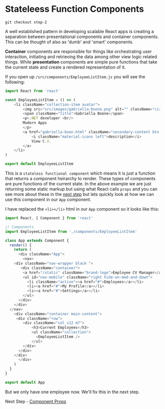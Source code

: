 # Stateleess Function Components

```
git checkout step-2
```

A well established pattern in developing scalable React apps is creating a separation between presentational components and container components. This can be 
thought of also as 'dumb' and 'smart' components.

**Container** components are responsible for things like orchestrating user interaction, initiating and retrieving the data among other view logic related things. 
While **presentation** components are simple pure functions that take the current state and create a rendered representation of it.

If you open up `/src/components/EmployeeListItem.js` you will see the following:

``` javascript
import React from 'react'

const EmployeeListItem = () => (
    <li className="collection-item avatar">
        <img src="src/images/gabriella-boone.png" alt="" className="circle" />
        <span className="title">Gabriella Boone</span>
        <p>.NET developer <br/>
        Modern Apps
        </p>
        <a href="gabriella-boon.html" className="secondary-content btn black">
            <i className="material-icons left">description</i>
            View C.V.
        </a>
    </li>
)

export default EmployeeListItem
```

This is a `stateless functional component` which means it is just a function that returns a component heirarchy to render.
These types of components are pure functions of the current state. In the above example we are just returning some static
markup but using what React calls `props` and you can see more about these in the [next step]() but lets quickly 
look at how we can use this component in our `App` component.


I have replaced the `<li></li>` html in our `App` component so it looks like this:

``` javascript
import React, { Component } from 'react'

// Components
import EmployeeListItem from './components/EmployeeListItem'

class App extends Component {
  render() {
    return (
      <div className="App">
        <nav>
    <div className="nav-wrapper black ">
       <div className="container">
        <a href="/static" className="brand-logo">Employee CV Manager</a>
        <ul id="nav-mobile" className="right hide-on-med-and-down">
          <li className="active"><a href="#">Employees</a></li>
          <li><a href="#">My Profile</a></li>
          <li><a href="#">Settings</a></li>
        </ul>
      </div>
    </div>
  </nav>
    <div className="container main-content">      
     <div className="row">
        <div className="col s12 m7">
            <h3>Current Employees</h3>
            <ul className="collection">
              <EmployeeListItem />
            </ul>
        </div>
      </div>
    </div>
      </div>
    )
  }
}

export default App
```

But we only have one employee now. We'll fix this in the next step.

Next Step - [Component Props](05-Component-Props.md)